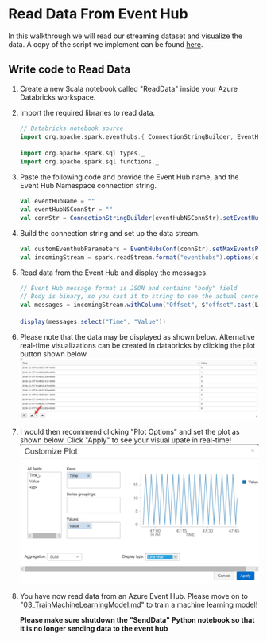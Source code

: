 # Read Data From Event Hub
In this walkthrough we will read our streaming dataset and visualize the data. A copy of the script we implement can be found [here](../code/ReadData.scala).

## Write code to Read Data
1. Create a new Scala notebook called "ReadData" inside your Azure Databricks workspace. 

1. Import the required libraries to read data. 
    ```scala
    // Databricks notebook source
    import org.apache.spark.eventhubs.{ ConnectionStringBuilder, EventHubsConf, EventPosition }

    import org.apache.spark.sql.types._
    import org.apache.spark.sql.functions._
    ```

1. Paste the following code and provide the Event Hub name, and the Event Hub Namespace connection string. 
    ``` scala 
    val eventHubName = ""
    val eventHubNSConnStr = ""
    val connStr = ConnectionStringBuilder(eventHubNSConnStr).setEventHubName(eventHubName).build 
    ```

1. Build the connection string and set up the data stream. 
    ```scala
    val customEventhubParameters = EventHubsConf(connStr).setMaxEventsPerTrigger(5)
    val incomingStream = spark.readStream.format("eventhubs").options(customEventhubParameters.toMap).load()
    ```

1. Read data from the Event Hub and display the messages. 
    ```scala
    // Event Hub message format is JSON and contains "body" field
    // Body is binary, so you cast it to string to see the actual content of the message
    val messages = incomingStream.withColumn("Offset", $"offset".cast(LongType)).withColumn("Time", $"enqueuedTime".cast(TimestampType)).withColumn("Timestamp", $"enqueuedTime".cast(LongType)).withColumn("Value", $"body".cast(StringType).cast(LongType)).select("Offset", "Time", "Timestamp", "Value")

    display(messages.select("Time", "Value"))
    ```

1. Please note that the data may be displayed as shown below. Alternative real-time visualizations can be created in databricks by clicking the plot button shown below.  
![](./imgs/05_databricks_visual.png)

1. I would then recommend clicking "Plot Options" and set the plot as shown below. Click "Apply" to see your visual upate in real-time!  
![](./imgs/06_customized_plot.png)

1. You have now read data from an Azure Event Hub. Please move on to "[03_TrainMachineLearningModel.md](03_TrainMachineLearningModel.md)" to train a machine learning model!

    **Please make sure shutdown the "SendData" Python notebook so that it is no longer sending data to the event hub**